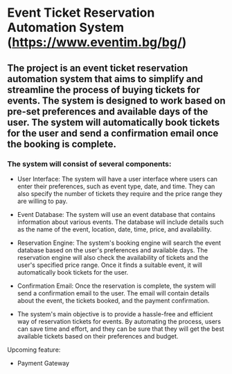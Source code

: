 # Event Ticket Reservation Automation System (https://www.eventim.bg/bg/)
## The project is an event ticket reservation automation system that aims to simplify and streamline the process of buying tickets for events. The system is designed to work based on pre-set preferences and available days of the user. The system will automatically book tickets for the user and send a confirmation email once the booking is complete.

### The system will consist of several components:

- User Interface:
The system will have a user interface where users can enter their preferences, such as event type, date, and time. They can also specify the number of tickets they require and the price range they are willing to pay.

- Event Database: The system will use an event database that contains information about various events. The database will include details such as the name of the event, location, date, time, price, and availability.

- Reservation Engine: The system's booking engine will search the event database based on the user's preferences and available days. The reservation engine will also check the availability of tickets and the user's specified price range. Once it finds a suitable event, it will automatically book tickets for the user.

- Confirmation Email: Once the reservation is complete, the system will send a confirmation email to the user. The email will contain details about the event, the tickets booked, and the payment confirmation.

- The system's main objective is to provide a hassle-free and efficient way of reservation tickets for events. By automating the process, users can save time and effort, and they can be sure that they will get the best available tickets based on their preferences and budget.

Upcoming feature:
- Payment Gateway
